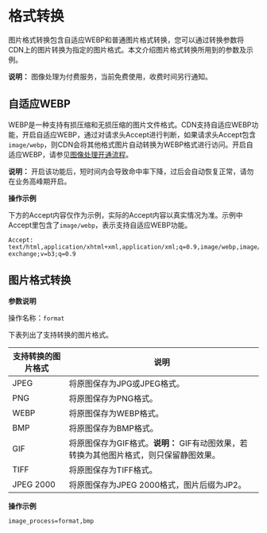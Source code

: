 # 格式转换

图片格式转换包含自适应WEBP和普通图片格式转换，您可以通过转换参数将CDN上的图片转换为指定的图片格式。本文介绍图片格式转换所用到的参数及示例。

**说明：** 图像处理为付费服务，当前免费使用，收费时间另行通知。

## 自适应WEBP

WEBP是一种支持有损压缩和无损压缩的图片文件格式。CDN支持自适应WEBP功能，开启自适应WEBP，通过对请求头Accept进行判断，如果请求头Accept包含`image/webp`，则CDN会将其他格式图片自动转换为WEBP格式进行访问。开启自适应WEBP，请参见[图像处理开通流程](/intl.zh-CN/域名管理/性能优化/图像处理/开通图像处理.md)。

**说明：** 开启该功能后，短时间内会导致命中率下降，过后会自动恢复正常，请勿在业务高峰期开启。

**操作示例**

下方的Accept内容仅作为示例，实际的Accept内容以真实情况为准。示例中Accept里包含了`image/webp`，表示支持自适应WEBP功能。

```
Accept: text/html,application/xhtml+xml,application/xml;q=0.9,image/webp,image/apng,*/*;q=0.8,application/signed-exchange;v=b3;q=0.9
```

## 图片格式转换

**参数说明**

操作名称：`format`

下表列出了支持转换的图片格式。

|支持转换的图片格式|说明|
|---------|--|
|JPEG|将原图保存为JPG或JPEG格式。|
|PNG|将原图保存为PNG格式。|
|WEBP|将原图保存为WEBP格式。|
|BMP|将原图保存为BMP格式。|
|GIF|将原图保存为GIF格式。**说明：** GIF有动图效果，若转换为其他图片格式，则只保留静图效果。 |
|TIFF|将原图保存为TIFF格式。|
|JPEG 2000|将原图保存为JPEG 2000格式，图片后缀为JP2。|

**操作示例**

```
image_process=format,bmp
```

